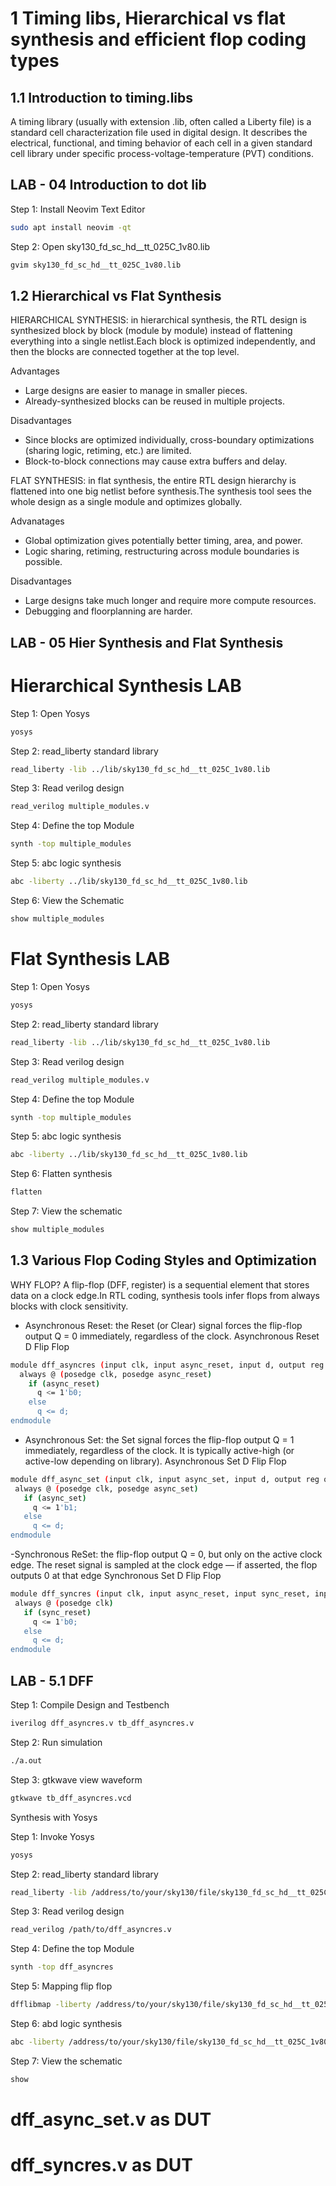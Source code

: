 # 1 Timing libs, Hierarchical vs flat synthesis and efficient flop coding types

## 1.1 Introduction to timing.libs

A timing library (usually with extension .lib, often called a Liberty file) is a standard cell characterization file used in digital design.
It describes the electrical, functional, and timing behavior of each cell in a given standard cell library under specific process-voltage-temperature (PVT) conditions.

## LAB - 04 Introduction to dot lib

Step 1: Install Neovim Text Editor

```bash
sudo apt install neovim -qt
```

Step 2: Open sky130_fd_sc_hd__tt_025C_1v80.lib

```bash
gvim sky130_fd_sc_hd__tt_025C_1v80.lib
```
## 1.2 Hierarchical vs Flat Synthesis

HIERARCHICAL SYNTHESIS: in hierarchical synthesis, the RTL design is synthesized block by block (module by module) instead of flattening everything into a single netlist.Each block is optimized independently, and then the blocks are connected together at the top level.

Advantages
- Large designs are easier to manage in smaller pieces.
- Already-synthesized blocks can be reused in multiple projects.

Disadvantages
- Since blocks are optimized individually, cross-boundary optimizations (sharing logic, retiming, etc.) are limited.
- Block-to-block connections may cause extra buffers and delay.

FLAT SYNTHESIS: in flat synthesis, the entire RTL design hierarchy is flattened into one big netlist before synthesis.The synthesis tool sees the whole design as a single module and optimizes globally.

Advanatages
- Global optimization gives potentially better timing, area, and power.
- Logic sharing, retiming, restructuring across module boundaries is possible.

Disadvantages
- Large designs take much longer and require more compute resources.
- Debugging and floorplanning are harder.

## LAB - 05 Hier Synthesis and Flat Synthesis

# Hierarchical Synthesis LAB

Step 1: Open Yosys

```bash
yosys
```

Step 2: read_liberty standard library

```bash
read_liberty -lib ../lib/sky130_fd_sc_hd__tt_025C_1v80.lib  
```

Step 3: Read verilog design

```bash
read_verilog multiple_modules.v      
```

Step 4: Define the top Module

```bash
synth -top multiple_modules  
```

Step 5: abc logic synthesis

```bash
abc -liberty ../lib/sky130_fd_sc_hd__tt_025C_1v80.lib
```

Step 6: View the Schematic

```bash
show multiple_modules
```

# Flat Synthesis LAB

Step 1: Open Yosys

```bash
yosys
```

Step 2: read_liberty standard library

```bash
read_liberty -lib ../lib/sky130_fd_sc_hd__tt_025C_1v80.lib  
```

Step 3: Read verilog design

```bash
read_verilog multiple_modules.v     
```

Step 4: Define the top Module

```bash
synth -top multiple_modules  
```

Step 5: abc logic synthesis

```bash
abc -liberty ../lib/sky130_fd_sc_hd__tt_025C_1v80.lib
```

Step 6: Flatten synthesis

```bash
flatten
```

Step 7: View the schematic

```bash
show multiple_modules
```

## 1.3 Various Flop Coding Styles and Optimization

WHY FLOP?
A flip-flop (DFF, register) is a sequential element that stores data on a clock edge.In RTL coding, synthesis tools infer flops from always blocks with clock sensitivity.

- Asynchronous Reset: the Reset (or Clear) signal forces the flip-flop output Q = 0 immediately, regardless of the clock.
  Asynchronous Reset D Flip Flop

```bash
module dff_asyncres (input clk, input async_reset, input d, output reg q);
  always @ (posedge clk, posedge async_reset)
    if (async_reset)
      q <= 1'b0;
    else
      q <= d;
endmodule
```

- Asynchronous Set: the Set signal forces the flip-flop output Q = 1 immediately, regardless of the clock. It is typically active-high (or active-low depending on library).
  Asynchronous Set D Flip Flop

 ```bash
module dff_async_set (input clk, input async_set, input d, output reg q);
  always @ (posedge clk, posedge async_set)
    if (async_set)
      q <= 1'b1;
    else
      q <= d;
endmodule
```

-Synchronous ReSet: the flip-flop output Q = 0, but only on the active clock edge. The reset signal is sampled at the clock edge — if asserted, the flop outputs 0 at that edge
 Synchronous Set D Flip Flop

 ```bash
module dff_syncres (input clk, input async_reset, input sync_reset, input d, output reg q);
  always @ (posedge clk)
    if (sync_reset)
      q <= 1'b0;
    else
      q <= d;
endmodule
```

## LAB - 5.1 DFF

Step 1: Compile Design and Testbench

```bash
iverilog dff_asyncres.v tb_dff_asyncres.v
```

Step 2: Run simulation

```bash
./a.out
```

Step 3: gtkwave view waveform

```bash
gtkwave tb_dff_asyncres.vcd
```

Synthesis with Yosys

Step 1: Invoke Yosys

```bash
yosys
```

Step 2: read_liberty standard library

```bash
read_liberty -lib /address/to/your/sky130/file/sky130_fd_sc_hd__tt_025C_1v80.lib
```

Step 3: Read verilog design

```bash
read_verilog /path/to/dff_asyncres.v
```

Step 4: Define the top Module

```bash
synth -top dff_asyncres
```

Step 5: Mapping flip flop

```bash
dfflibmap -liberty /address/to/your/sky130/file/sky130_fd_sc_hd__tt_025C_1v80.lib
```

Step 6: abd logic synthesis

```bash
abc -liberty /address/to/your/sky130/file/sky130_fd_sc_hd__tt_025C_1v80.lib
```

Step 7: View the schematic

```bash
show
```

# dff_async_set.v as DUT

# dff_syncres.v as DUT







  

















